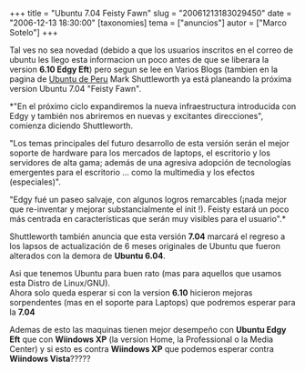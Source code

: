 +++
title = "Ubuntu 7.04 Feisty Fawn"
slug = "20061213183029450"
date = "2006-12-13 18:30:00"
[taxonomies]
tema = ["anuncios"]
autor = ["Marco Sotelo"]
+++

Tal ves no sea novedad (debido a que los usuarios inscritos en el correo
de ubuntu les llego esta informacion un poco antes de que se liberara la
version **6.10 Edgy Eft**) pero segun se lee en Varios Blogs (tambien en
la pagina de [Ubuntu de Peru](http://www.ubuntu-pe.org) Mark
Shuttleworth ya está planeando la próxima version Ubuntu 7.04 "Feisty
Fawn".  
  

<!-- more -->
*"En el próximo ciclo expandiremos la nueva infraestructura introducida
con Edgy y también nos abriremos en nuevas y excitantes direcciones",
comienza diciendo Shuttleworth.  
  
"Los temas principales del futuro desarrollo de esta versión serán el
mejor soporte de hardware para los mercados de laptops, el escritorio y
los servidores de alta gama; además de una agresiva adopción de
tecnologías emergentes para el escritorio … como la multimedia y los
efectos (especiales)".  
  
"Edgy fué un paseo salvaje, con algunos logros remarcables (¡nada mejor
que re-inventar y mejorar substancialmente el init !). Feisty estará un
poco más centrada en características que serán muy visibles para el
usuario".*  
  
Shuttleworth también anuncia que esta versión **7.04** marcará el
regreso a los lapsos de actualización de 6 meses originales de Ubuntu
que fueron alterados con la demora de **Ubuntu 6.04**.  
  
Asi que tenemos Ubuntu para buen rato (mas para aquellos que usamos esta
Distro de Linux/GNU).  
Ahora solo queda esperar si con la version **6.10** hicieron mejoras
sorpendentes (mas en el soporte para Laptops) que podremos esperar para
la **7.04**  
  
Ademas de esto las maquinas tienen mejor desempeño con **Ubuntu Edgy
Eft** que con **Wiindows XP** (la version Home, la Professional o la
Media Center) y si esto es contra **Wiindows XP** que podemos esperar
contra **Wiindows Vista**?????

